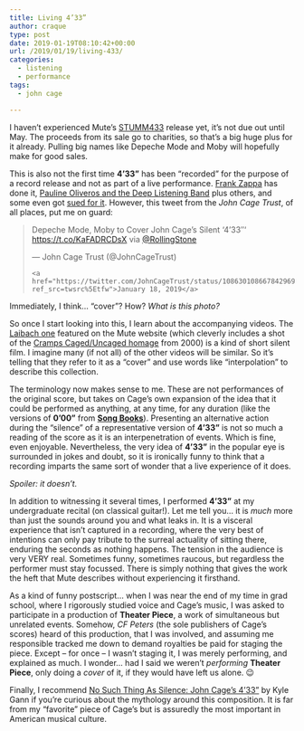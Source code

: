 ```yaml
---
title: Living 4’33”
author: craque
type: post
date: 2019-01-19T08:10:42+00:00
url: /2019/01/19/living-433/
categories:
  - listening
  - performance
tags:
  - john cage

---
```

I haven&#8217;t experienced Mute&#8217;s [STUMM433][1] release yet, it&#8217;s not due out until May. The proceeds from its sale go to charities, so that&#8217;s a big huge plus for it already. Pulling big names like Depeche Mode and Moby will hopefully make for good sales.

This is also not the first time **4&#8217;33&#8221;** has been &#8220;recorded&#8221; for the purpose of a record release and not as part of a live performance. [Frank Zappa][2] has done it, [Pauline Oliveros and the Deep Listening Band][3] plus others, and some even got [sued for it][4]. However, this tweet from the _John Cage Trust_, of all places, put me on guard:

  <blockquote class="twitter-tweet" data-width="550" data-dnt="true">
    <p lang="en" dir="ltr">
      Depeche Mode, Moby to Cover John Cage’s Silent ‘4’33″‘ <a href="https://t.co/KaFADRCDsX">https://t.co/KaFADRCDsX</a> via <a href="https://twitter.com/RollingStone?ref_src=twsrc%5Etfw">@RollingStone</a>
    </p>&mdash; John Cage Trust (@JohnCageTrust) 
    
    <a href="https://twitter.com/JohnCageTrust/status/1086301086678429696?ref_src=twsrc%5Etfw">January 18, 2019</a>
  </blockquote>

Immediately, I think&#8230; &#8220;cover&#8221;? How? _What is this photo?_

So once I start looking into this, I learn about the accompanying videos. The [Laibach one][5] featured on the Mute website (which cleverly includes a shot of the [Cramps Caged/Uncaged homage][6] from 2000) is a kind of short silent film. I imagine many (if not all) of the other videos will be similar. So it&#8217;s telling that they refer to it as a &#8220;cover&#8221; and use words like &#8220;interpolation&#8221; to describe this collection.

The terminology now makes sense to me. These are not performances of the original score, but takes on Cage&#8217;s own expansion of the idea that it could be performed as anything, at any time, for any duration (like the versions of **0&#8217;00&#8221;** from [**Song Books**][7]). Presenting an alternative action during the &#8220;silence&#8221; of a representative version of **4&#8217;33&#8221;** is not so much a reading of the score as it is an interpenetration of events. Which is fine, even enjoyable. Nevertheless, the very idea of **4&#8217;33&#8221;** in the popular eye is surrounded <g class="gr_ gr\_81 gr-alert gr\_spell gr\_inline\_cards gr\_run\_anim ContextualSpelling ins-del multiReplace" id="81" data-gr-id="81">in jokes</g> and doubt, so it is ironically funny to think that a recording imparts the same sort of wonder that a live experience of it does.

_Spoiler: it doesn&#8217;t._

In addition to witnessing it several times, I performed **4&#8217;33&#8221;** at my undergraduate recital (on classical guitar!). Let me tell you&#8230; it is _much_ more than just the sounds around you and what leaks in. It is a visceral experience that isn&#8217;t captured in a recording, where the very best of intentions can only pay tribute to the surreal actuality of sitting there, enduring the seconds as nothing happens. The tension in the audience is very VERY real. Sometimes funny, sometimes raucous, but regardless the performer must stay focussed. There is simply nothing that gives the work the heft that Mute describes without experiencing it firsthand.

As a kind of funny postscript&#8230; when I was near the end of my time in grad school, where I rigorously studied voice and Cage&#8217;s music, I was asked to participate in a production of **Theater Piece**, a work of simultaneous but unrelated events. Somehow, _CF Peters_ (the sole publishers of Cage&#8217;s scores) heard of this production, that I was involved, and assuming me responsible tracked me down to demand royalties be paid for staging the piece. Except &#8211; for once &#8211; I wasn&#8217;t staging it, I was merely performing, and explained as much. I wonder&#8230; had I said we weren&#8217;t _performing_ **Theater Piece**, only doing a _cover_ of it, if they would have left us alone. 😉

Finally, I recommend [No Such Thing As Silence: John Cage&#8217;s 4&#8217;33&#8221;][8] by Kyle Gann if you&#8217;re curious about the mythology around this composition. It is far from my &#8220;favorite&#8221; piece of Cage&#8217;s but is assuredly the most important in American musical culture.

 [1]: http://mute.com/stumm-433
 [2]: https://www.discogs.com/Various-A-Chance-Operation-The-John-Cage-Tribute/release/764617
 [3]: https://www.discogs.com/Various-4518/release/633979
 [4]: https://www.discogs.com/The-Planets-Classical-Graffiti/release/1269133
 [5]: https://youtu.be/mM90X-9m_Zc
 [6]: https://www.discogs.com/Various-CagedUncaged-A-RockExperimental-Homage-To-John-Cage/release/1959476
 [7]: http://rosewhitemusic.com/cage/texts/SongBooks.html
 [8]: https://www.goodreads.com/book/show/9171805-no-such-thing-as-silence
